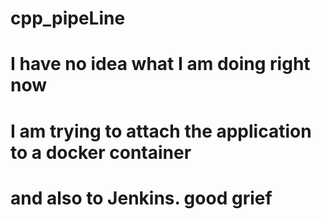 # cpp_pipeLine
# I have no idea what I am doing right now
# I am trying to attach the application to a docker container
# and also to Jenkins. good grief
